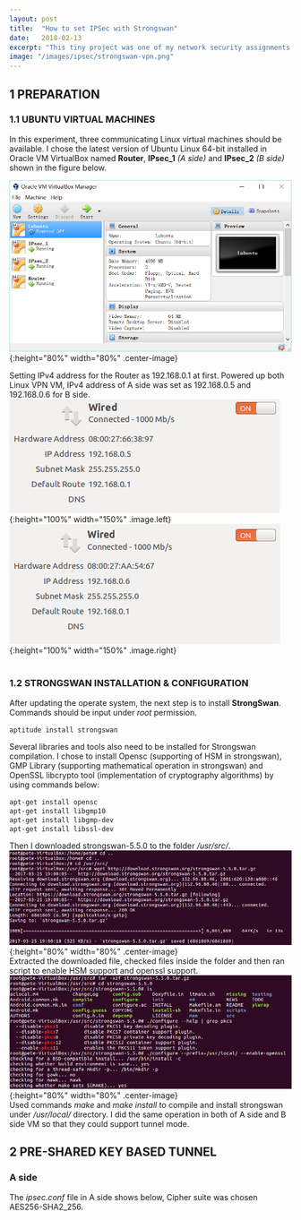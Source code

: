```yaml
---
layout: post
title:  "How to set IPSec with Strongswan"
date:   2018-02-13
excerpt: "This tiny project was one of my network security assignments when I was in Bham. It might be replaced by SSL recent years but still a well designed technology"
image: "/images/ipsec/strongswan-vpn.png"
---
```


## 1	PREPARATION

###	1.1	UBUNTU VIRTUAL MACHINES

In this experiment, three communicating Linux virtual machines should be available. I chose the latest version of Ubuntu Linux 64-bit installed in Oracle VM VirtualBox named <b>Router</b>, <b>IPsec_1</b> <i>(A side)</i> and <b>IPsec_2</b> <i>(B side)</i> shown in the figure below.<br>

![avatar](/images/ipsec/ipsec1_1_1.png){:height="80%" width="80%" .center-image}
<br>

Setting IPv4 address for the Router as 192.168.0.1 at first. Powered up both Linux VPN VM, IPv4 address of A side was set as 192.168.0.5 and 192.168.0.6 for B side.<br>
![avatar](/images/ipsec/ipsec1_1_2.png){:height="100%" width="150%" .image.left}
![avatar](/images/ipsec/ipsec1_1_4.png){:height="100%" width="150%" .image.right}
<br><br>


###	1.2	STRONGSWAN INSTALLATION & CONFIGURATION

After updating the operate system, the next step is to install <b>StrongSwan</b>.<br>
Commands should be input under <i>root</i> permission.
```
aptitude install strongswan
```
Several libraries and tools also need to be installed for Strongswan compilation. I chose to install Opensc (supporting of HSM in strongswan), GMP Library (supporting mathematical operation in strongswan) and OpenSSL libcrypto tool (implementation of cryptography algorithms) by using commands below:
```
apt-get install opensc
apt-get install libgmp10
apt-get install libgmp-dev
apt-get install libssl-dev
```
Then I downloaded strongswan-5.5.0 to the folder <i>/usr/src/</i>.
![avatar](/images/ipsec/ipsec1_1_5.png){:height="80%" width="80%" .center-image}<br>
Extracted the downloaded file, checked files inside the folder and then ran script to enable HSM support and openssl support.
![avatar](/images/ipsec/ipsec1_1_6.png){:height="80%" width="80%" .center-image}<br>
Used commands <i>make</i> and <i>make install</i> to compile and install strongswan under <i>/usr/local/</i> directory. I did the same operation in both of A side and B side VM so that they could support tunnel mode.
## 2	PRE-SHARED KEY BASED TUNNEL

### A side

The <i>ipsec.conf</i> file in A side shows below, Cipher suite was chosen AES256-SHA2_256.
